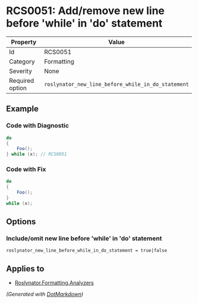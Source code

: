 # RCS0051: Add/remove new line before 'while' in 'do' statement

| Property        | Value                                              |
| --------------- | -------------------------------------------------- |
| Id              | RCS0051                                            |
| Category        | Formatting                                         |
| Severity        | None                                               |
| Required option | `roslynator_new_line_before_while_in_do_statement` |

## Example

### Code with Diagnostic

```csharp
do
{
    Foo();
} while (x); // RCS0051
```

### Code with Fix

```csharp
do
{
    Foo();
}
while (x);
```

## Options

### Include/omit new line before 'while' in 'do' statement

```editorconfig
roslynator_new_line_before_while_in_do_statement = true|false
```

## Applies to

* [Roslynator.Formatting.Analyzers](https://www.nuget.org/packages/Roslynator.Formatting.Analyzers)


*\(Generated with [DotMarkdown](http://github.com/JosefPihrt/DotMarkdown)\)*